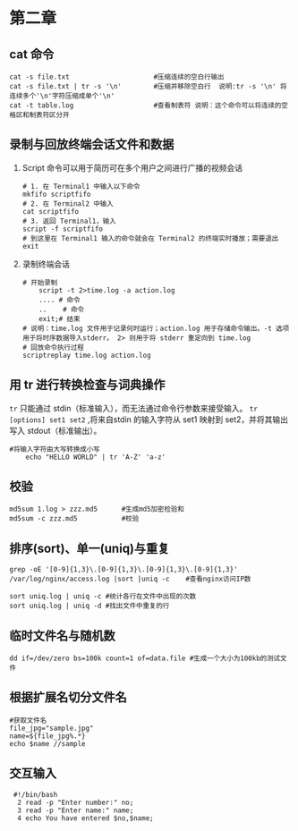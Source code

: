 # 第二章

## cat 命令

```shell
cat -s file.txt                     #压缩连续的空白行输出
cat -s file.txt | tr -s '\n'        #压缩并移除空白行  说明:tr -s '\n' 将连续多个'\n'字符压缩成单个'\n'
cat -t table.log                    #查看制表符 说明：这个命令可以将连续的空格区和制表符区分开
```

## 录制与回放终端会话文件和数据

1. Script 命令可以用于简历可在多个用户之间进行广播的视频会话

   ```shell
   # 1. 在 Terminal1 中输入以下命令
   mkfifo scriptfifo
   # 2. 在 Terminal2 中输入
   cat scriptfifo
   # 3. 返回 Terminal1，输入
   script -f scriptfifo
   # 到这里在 Terminal1 输入的命令就会在 Terminal2 的终端实时播放；需要退出 exit
   ```

2. 录制终端会话

   ```shell
   # 开始录制
       script -t 2>time.log -a action.log
       .... # 命令
       ..	 # 命令
       exit;# 结束
   # 说明：time.log 文件用于记录何时运行；action.log 用于存储命令输出。-t 选项用于将时序数据导入stderr。 2> 则用于将 stderr 重定向到 time.log
   # 回放命令执行过程
   scriptreplay time.log action.log
   ```

## 用 tr 进行转换检查与词典操作

`tr` 只能通过 stdin（标准输入），而无法通过命令行参数来接受输入。 `tr [options] set1 set2` ,将来自stdin 的输入字符从 set1 映射到 set2，并将其输出写入 stdout（标准输出）。

```shell
#将输入字符由大写转换成小写
	echo "HELLO WORLD" | tr 'A-Z' 'a-z'
```

## 校验

```shell
md5sum 1.log > zzz.md5		#生成md5加密检验和
md5sum -c zzz.md5			#校验
```

## 排序(sort)、单一(uniq)与重复

```shell
grep -oE '[0-9]{1,3}\.[0-9]{1,3}\.[0-9]{1,3}\.[0-9]{1,3}' /var/log/nginx/access.log |sort |uniq -c    #查看nginx访问IP数

sort uniq.log | uniq -c #统计各行在文件中出现的次数
sort uniq.log | uniq -d #找出文件中重复的行
```

## 临时文件名与随机数

```shell
dd if=/dev/zero bs=100k count=1 of=data.file #生成一个大小为100kb的测试文件
```

## 根据扩展名切分文件名

```shell
#获取文件名
file_jpg="sample.jpg"
name=${file_jpg%.*}
echo $name //sample
```

##  交互输入

```shell
 #!/bin/bash
  2 read -p "Enter number:" no;
  3 read -p "Enter name:" name;
  4 echo You have entered $no,$name;
```

